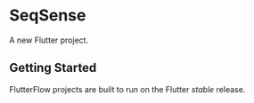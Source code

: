 # SeqSense

A new Flutter project.

## Getting Started

FlutterFlow projects are built to run on the Flutter _stable_ release.
